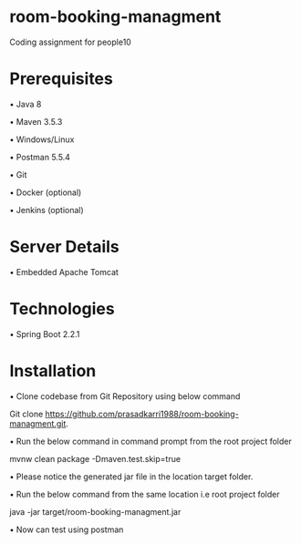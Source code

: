 # room-booking-managment
Coding assignment for people10

# Prerequisites

•	Java 8 

•	Maven 3.5.3

•	Windows/Linux

•	Postman 5.5.4

•	Git

•	Docker (optional)

•	Jenkins (optional)

# Server Details
•	Embedded Apache Tomcat

# Technologies
•	Spring Boot 2.2.1
# Installation
•	Clone codebase from Git Repository using below command

Git clone https://github.com/prasadkarri1988/room-booking-managment.git.

•	Run the below command in command prompt from the root project folder 

mvnw clean package -Dmaven.test.skip=true

•	Please notice the generated jar file in the location target folder.

•	Run the below command from the same location i.e root project folder 

java -jar target/room-booking-managment.jar

•	Now can test using postman



